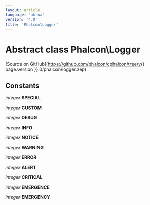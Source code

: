 ```yaml
---
layout: article
language: 'uk-ua'
version: '4.0'
title: 'Phalcon\Logger'
---
```

# Abstract class **Phalcon\Logger**

[Source on GitHub](https://github.com/phalcon/cphalcon/tree/v{{ page.version }}.0/phalcon/logger.zep)

## Constants

*integer* **SPECIAL**

*integer* **CUSTOM**

*integer* **DEBUG**

*integer* **INFO**

*integer* **NOTICE**

*integer* **WARNING**

*integer* **ERROR**

*integer* **ALERT**

*integer* **CRITICAL**

*integer* **EMERGENCE**

*integer* **EMERGENCY**